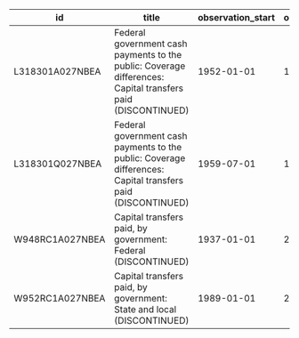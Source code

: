 | id              | title                                                                                                       | observation_start   | observation_end   |
|-----------------|-------------------------------------------------------------------------------------------------------------|---------------------|-------------------|
| L318301A027NBEA | Federal government cash payments to the public: Coverage differences: Capital transfers paid (DISCONTINUED) | 1952-01-01          | 1967-01-01        |
| L318301Q027NBEA | Federal government cash payments to the public: Coverage differences: Capital transfers paid (DISCONTINUED) | 1959-07-01          | 1967-10-01        |
| W948RC1A027NBEA | Capital transfers paid, by government: Federal (DISCONTINUED)                                               | 1937-01-01          | 2014-01-01        |
| W952RC1A027NBEA | Capital transfers paid, by government: State and local (DISCONTINUED)                                       | 1989-01-01          | 2014-01-01        |